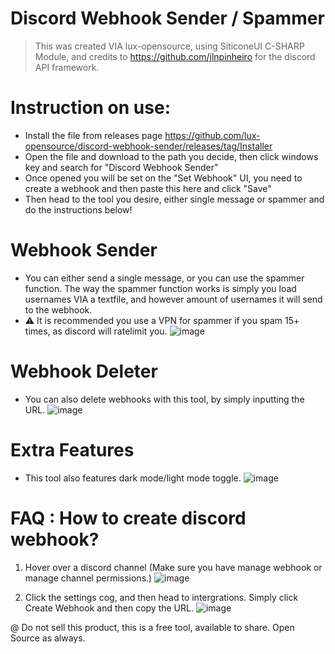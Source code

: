# Discord Webhook Sender / Spammer
> This was created VIA lux-opensource, using SiticoneUI C-SHARP Module, and credits to https://github.com/jlnpinheiro for the discord API framework.

# Instruction on use:
- Install the file from releases page https://github.com/lux-opensource/discord-webhook-sender/releases/tag/Installer
- Open the file and download to the path you decide, then click windows key and search for "Discord Webhook Sender"
- Once opened you will be set on the "Set Webhook" UI, you need to create a webhook and then paste this here and click "Save"
- Then head to the tool you desire, either single message or spammer and do the instructions below!

# Webhook Sender
- You can either send a single message, or you can use the spammer function. The way the spammer function works is simply you load usernames VIA a textfile, and however amount of usernames it will send to the webhook.
- ⚠️ It is recommended you use a VPN for spammer if you spam 15+ times, as discord will ratelimit you.
![image](https://user-images.githubusercontent.com/122197909/218820928-bf926523-9db1-4eb8-abf6-b14799483f31.png)

# Webhook Deleter
- You can also delete webhooks with this tool, by simply inputting the URL.
![image](https://user-images.githubusercontent.com/122197909/218821172-78c2891a-3281-4454-8e8c-d5fb0d61f660.png)

# Extra Features
- This tool also features dark mode/light mode toggle.
![image](https://user-images.githubusercontent.com/122197909/218821350-21abf128-3788-4099-98ee-de59af72ddd3.png)

# FAQ : How to create discord webhook?
1. Hover over a discord channel (Make sure you have manage webhook or manage channel permissions.) 
![image](https://user-images.githubusercontent.com/122197909/218821908-900fd7ef-e9f0-46a6-b9b1-77ddbf38fdb7.png)

2. Click the settings cog, and then head to intergrations. Simply click Create Webhook and then copy the URL.
![image](https://user-images.githubusercontent.com/122197909/218822056-7d532e05-141b-4854-921e-3c8cab818db1.png)

@ Do not sell this product, this is a free tool, available to share. Open Source as always.
